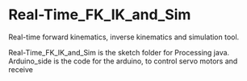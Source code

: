 # Real-Time_FK_IK_and_Sim
 Real-time forward kinematics, inverse kinematics and simulation tool.

Real-Time_FK_IK_and_Sim is the sketch folder for Processing java.
Arduino_side is the code for the arduino, to control servo motors and receive
